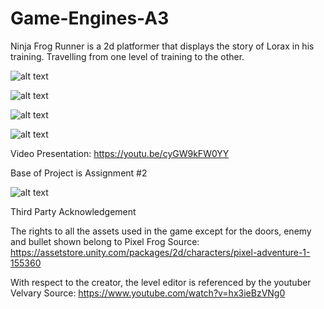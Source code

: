 # Game-Engines-A3
Ninja Frog Runner is a 2d platformer that displays the story of Lorax in his training. Travelling from one level of training to the other. 

![alt text](https://media.discordapp.net/attachments/885333229853356093/906020610700890162/unknown.png)

![alt text](https://media.discordapp.net/attachments/885333229853356093/906021041904705566/unknown.png)

![alt text](https://media.discordapp.net/attachments/885333229853356093/906021291570642954/unknown.png)

![alt text](https://media.discordapp.net/attachments/885333229853356093/906021756437946400/unknown.png)

Video Presentation: https://youtu.be/cyGW9kFW0YY 

Base of Project is Assignment #2


![alt text](https://media.discordapp.net/attachments/885333229853356093/906019623760166923/unknown.png?width=743&height=486)

Third Party Acknowledgement

The rights to all the assets used in the game except for the doors, enemy and bullet shown belong to Pixel Frog
Source: https://assetstore.unity.com/packages/2d/characters/pixel-adventure-1-155360 

With respect to the creator, the level editor is referenced by the youtuber Velvary
Source: https://www.youtube.com/watch?v=hx3ieBzVNg0 

